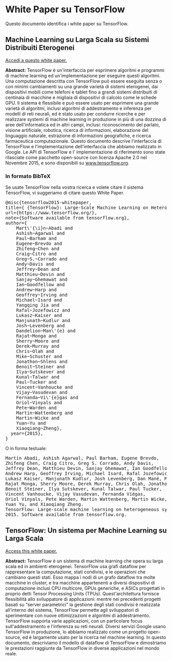 # White Paper su TensorFlow

Questo documento identifica i white paper su TensorFlow.

## Machine Learning su Larga Scala su Sistemi Distribuiti Eterogenei

[Accedi a questo white paper.](https://static.googleusercontent.com/media/research.google.com/en//pubs/archive/45166.pdf)

**Abstract:** TensorFlow è un'interfaccia per esprimere algoritmi 
e programmi di machine learning ed un'implementazione per
eseguire questi algoritmi.
Una computazione descritta con TensorFlow può essere eseguita
senza o con minimi cambiamenti su una grande varietà di sistemi
eterogenei, dai dispositivi mobili come telefoni e tablet
fino a grandi sistemi distribuiti di centinaia di macchine
e migliaia di dispositivi di calcolo come le schede GPU.
Il sistema è flessibile e può essere usato per esprimere una 
grande varietà di algoritmi, inclusi algoritmi di addestramento
e inferenza per modelli di reti neurali, ed è stato usato per 
condurre ricerche e per realizzare systemi di machine learning
in produzione in più di una dozzina di aree dell'informatica
ed in altri campi, inclusi: riconoscimento del parlato,
visione artificiale, robotica, ricerca di informazioni, elaborazione
del linguaggio naturale, estrazione di informazioni geografiche, e
ricerca farmaceutica computazionale. Questo documento descrive
l'interfaccia di TensorFlow e l'implementazione dell'interfaccia
che abbiamo realizzato in Google. Le API di TensorFlow e l'
implementazione di riferimento sono state rilasciate come pacchetto 
open-source con licenza Apache 2.0 nel Novembre 2015, e sono 
disponibili su www.tensorflow.org.


### In formato BibTeX

Se usate TensorFlow nella vostra ricerca e volete citare il sistema TensorFlow, 
vi suggeriamo di citare questo White Paper.

<pre>
@misc{tensorflow2015-whitepaper,
title={ {TensorFlow}: Large-Scale Machine Learning on Heterogeneous Systems},
url={https://www.tensorflow.org/},
note={Software available from tensorflow.org},
author={
    Mart\'{\i}n~Abadi and
    Ashish~Agarwal and
    Paul~Barham and
    Eugene~Brevdo and
    Zhifeng~Chen and
    Craig~Citro and
    Greg~S.~Corrado and
    Andy~Davis and
    Jeffrey~Dean and
    Matthieu~Devin and
    Sanjay~Ghemawat and
    Ian~Goodfellow and
    Andrew~Harp and
    Geoffrey~Irving and
    Michael~Isard and
    Yangqing Jia and
    Rafal~Jozefowicz and
    Lukasz~Kaiser and
    Manjunath~Kudlur and
    Josh~Levenberg and
    Dandelion~Man\'{e} and
    Rajat~Monga and
    Sherry~Moore and
    Derek~Murray and
    Chris~Olah and
    Mike~Schuster and
    Jonathon~Shlens and
    Benoit~Steiner and
    Ilya~Sutskever and
    Kunal~Talwar and
    Paul~Tucker and
    Vincent~Vanhoucke and
    Vijay~Vasudevan and
    Fernanda~Vi\'{e}gas and
    Oriol~Vinyals and
    Pete~Warden and
    Martin~Wattenberg and
    Martin~Wicke and
    Yuan~Yu and
    Xiaoqiang~Zheng},
  year={2015},
}
</pre>

O in forma testuale:

<pre>
Martín Abadi, Ashish Agarwal, Paul Barham, Eugene Brevdo,
Zhifeng Chen, Craig Citro, Greg S. Corrado, Andy Davis,
Jeffrey Dean, Matthieu Devin, Sanjay Ghemawat, Ian Goodfellow,
Andrew Harp, Geoffrey Irving, Michael Isard, Rafal Jozefowicz, Yangqing Jia,
Lukasz Kaiser, Manjunath Kudlur, Josh Levenberg, Dan Mané, Mike Schuster,
Rajat Monga, Sherry Moore, Derek Murray, Chris Olah, Jonathon Shlens,
Benoit Steiner, Ilya Sutskever, Kunal Talwar, Paul Tucker,
Vincent Vanhoucke, Vijay Vasudevan, Fernanda Viégas,
Oriol Vinyals, Pete Warden, Martin Wattenberg, Martin Wicke,
Yuan Yu, and Xiaoqiang Zheng.
TensorFlow: Large-scale machine learning on heterogeneous systems,
2015. Software available from tensorflow.org.
</pre>



## TensorFlow: Un sistema per Machine Learning su Larga Scala

[Access this white paper.](https://www.usenix.org/system/files/conference/osdi16/osdi16-abadi.pdf)

**Abstract:** TensorFlow è un sistema di machine learning che
opera su larga scala ed in ambienti eterogenei. TensorFlow
usa grafi dataflow per rappresentare la computazione,
stati condivisi, e le operazioni che cambiano questi stati.
Esso mappa i nodi di un grafo dataflow tra molte macchine in cluster, 
e tra macchine appartenenti a diversi dispositivi di computazione
inclusi CPU multicore, GPUs generiche, e ASICs progettati in proprio
detti Tensor Processing Units (TPUs). Quest'architettura fornisce
flessibilità allo sviluppatore di applicazioni: mentre nei precedenti 
progetti basati su “server parametrici” la gestione degli stati condivisi
è realizzata all'interno del sistema, TensorFlow permette agli 
sviluppatori di sperimentare con nuove ottimizzazioni e algoritmi di addestramento.
TensorFlow supporta varie applicazioni, con un particolare focus
sull'addestramento e l'inferenza su reti neurali.
Diversi servizi Google usano TensorFlow in produzione,
lo abbiamo realizzato come un progetto open-source, ed è 
largamente usato per la ricerca nel machine learning.
In questo documento, descriviamo il modello di dataflow di
TensorFlow e dimostriamo le prestazioni raggiunte da TensorFlow 
in diverse applicazioni nel mondo reale.

